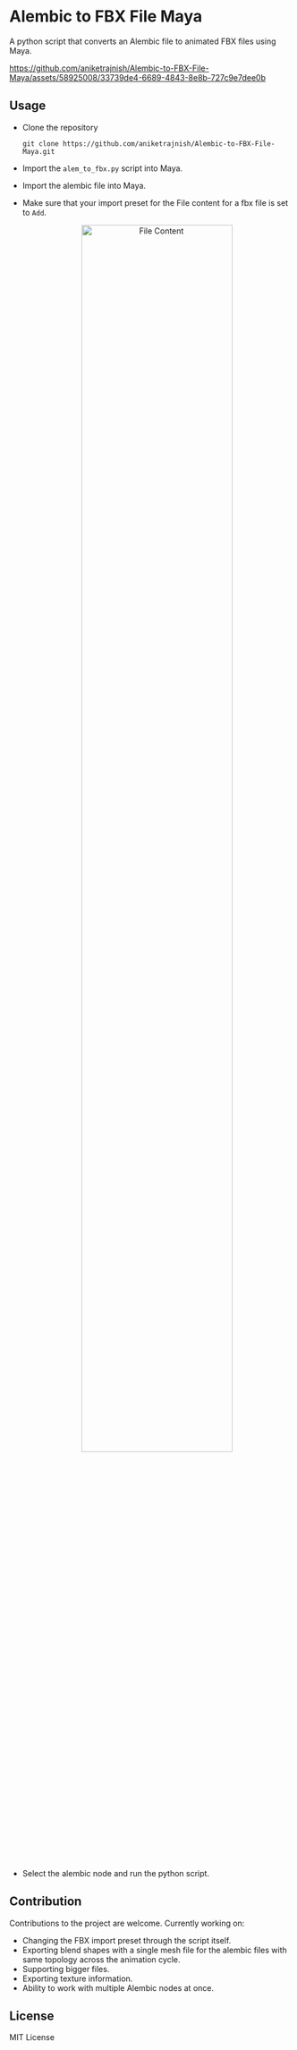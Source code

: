 # Alembic to FBX File Maya
 A python script that converts an Alembic file to animated FBX files using Maya. 

https://github.com/aniketrajnish/Alembic-to-FBX-File-Maya/assets/58925008/33739de4-6689-4843-8e8b-727c9e7dee0b

 ## Usage
 * Clone the repository
    ```
    git clone https://github.com/aniketrajnish/Alembic-to-FBX-File-Maya.git
    ```  
 * Import the `alem_to_fbx.py` script into Maya.
 * Import the alembic file into Maya.
 * Make sure that your import preset for the File content for a fbx file is set to  `Add`.   
   
    <p align="center">
   <img src="https://github.com/aniketrajnish/Alembic-to-FBX-File-Maya/assets/58925008/963328a6-8fca-42a9-944b-80aced85507c" alt="File Content" width="75%"/>
    </p>
   
 * Select the alembic node and run the python script.

## Contribution
Contributions to the project are welcome. 
Currently working on:
* Changing the FBX import preset through the script itself. 
* Exporting blend shapes with a single mesh file for the alembic files with same topology across the animation cycle.
* Supporting bigger files.
* Exporting texture information.
* Ability to work with multiple Alembic nodes at once.

## License
MIT License
